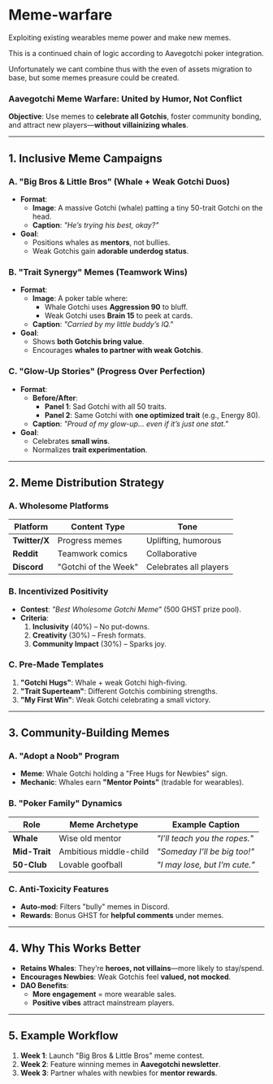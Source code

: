 # Meme-warfare
Exploiting existing wearables meme power and make new memes.


This is a continued chain of logic according to Aavegotchi poker integration.

Unfortunately we cant combine thus with the even of assets migration to base, but some memes preasure could be created.

### **Aavegotchi Meme Warfare: United by Humor, Not Conflict**  
**Objective**: Use memes to **celebrate all Gotchis**, foster community bonding, and attract new players—**without villainizing whales**.  

---

## **1. Inclusive Meme Campaigns**  
### **A. "Big Bros & Little Bros" (Whale + Weak Gotchi Duos)**  
- **Format**:  
  - **Image**: A massive Gotchi (whale) patting a tiny 50-trait Gotchi on the head.  
  - **Caption**: *"He’s trying his best, okay?"*  
- **Goal**:  
  - Positions whales as **mentors**, not bullies.  
  - Weak Gotchis gain **adorable underdog status**.  

### **B. "Trait Synergy" Memes (Teamwork Wins)**  
- **Format**:  
  - **Image**: A poker table where:  
    - Whale Gotchi uses **Aggression 90** to bluff.  
    - Weak Gotchi uses **Brain 15** to peek at cards.  
  - **Caption**: *"Carried by my little buddy’s IQ."*  
- **Goal**:  
  - Shows **both Gotchis bring value**.  
  - Encourages **whales to partner with weak Gotchis**.  

### **C. "Glow-Up Stories" (Progress Over Perfection)**  
- **Format**:  
  - **Before/After**:  
    - **Panel 1**: Sad Gotchi with all 50 traits.  
    - **Panel 2**: Same Gotchi with **one optimized trait** (e.g., Energy 80).  
  - **Caption**: *"Proud of my glow-up… even if it’s just one stat."*  
- **Goal**:  
  - Celebrates **small wins**.  
  - Normalizes **trait experimentation**.  

---

## **2. Meme Distribution Strategy**  
### **A. Wholesome Platforms**  
| Platform       | Content Type          | Tone                     |  
|---------------|-----------------------|--------------------------|  
| **Twitter/X** | Progress memes        | Uplifting, humorous      |  
| **Reddit**    | Teamwork comics       | Collaborative            |  
| **Discord**   | "Gotchi of the Week"  | Celebrates all players   |  

### **B. Incentivized Positivity**  
- **Contest**: *"Best Wholesome Gotchi Meme"* (500 GHST prize pool).  
- **Criteria**:  
  1. **Inclusivity** (40%) – No put-downs.  
  2. **Creativity** (30%) – Fresh formats.  
  3. **Community Impact** (30%) – Sparks joy.  

### **C. Pre-Made Templates**  
1. **"Gotchi Hugs"**: Whale + weak Gotchi high-fiving.  
2. **"Trait Superteam"**: Different Gotchis combining strengths.  
3. **"My First Win"**: Weak Gotchi celebrating a small victory.  

---

## **3. Community-Building Memes**  
### **A. "Adopt a Noob" Program**  
- **Meme**: Whale Gotchi holding a "Free Hugs for Newbies" sign.  
- **Mechanic**: Whales earn **"Mentor Points"** (tradable for wearables).  

### **B. "Poker Family" Dynamics**  
| Role            | Meme Archetype          | Example Caption              |  
|-----------------|-------------------------|------------------------------|  
| **Whale**       | Wise old mentor         | *"I’ll teach you the ropes."*|  
| **Mid-Trait**   | Ambitious middle-child  | *"Someday I’ll be big too!"*|  
| **50-Club**     | Lovable goofball        | *"I may lose, but I’m cute."*|  

### **C. Anti-Toxicity Features**  
- **Auto-mod**: Filters "bully" memes in Discord.  
- **Rewards**: Bonus GHST for **helpful comments** under memes.  

---

## **4. Why This Works Better**  
- **Retains Whales**: They’re **heroes, not villains**—more likely to stay/spend.  
- **Encourages Newbies**: Weak Gotchis feel **valued, not mocked**.  
- **DAO Benefits**:  
  - **More engagement** = more wearable sales.  
  - **Positive vibes** attract mainstream players.  

---

## **5. Example Workflow**  
1. **Week 1**: Launch "Big Bros & Little Bros" meme contest.  
2. **Week 2**: Feature winning memes in **Aavegotchi newsletter**.  
3. **Week 3**: Partner whales with newbies for **mentor rewards**.  
